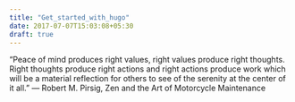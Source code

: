 ```yaml
---
title: "Get_started_with_hugo"
date: 2017-07-07T15:03:08+05:30
draft: true
---
```


“Peace of mind produces right values, right values produce right thoughts. Right thoughts produce right actions and right actions produce work which will be a material reflection for others to see of the serenity at the center of it all.”
― Robert M. Pirsig, Zen and the Art of Motorcycle Maintenance

